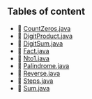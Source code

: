 ## Tables of content
- 📄 [CountZeros.java](./CountZeros.java)
- 📄 [DigitProduct.java](./DigitProduct.java)
- 📄 [DigitSum.java](./DigitSum.java)
- 📄 [Fact.java](./Fact.java)
- 📄 [Nto1.java](./Nto1.java)
- 📄 [Palindrome.java](./Palindrome.java)
- 📄 [Reverse.java](./Reverse.java)
- 📄 [Steps.java](./Steps.java)
- 📄 [Sum.java](./Sum.java)
